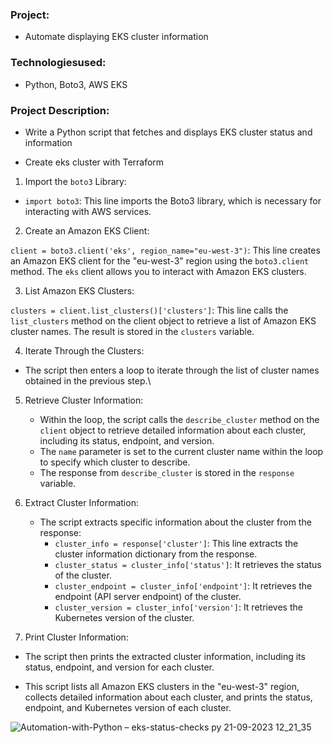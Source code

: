 ###  Project: 
  * Automate displaying EKS cluster information
### Technologiesused: 
  * Python, Boto3, AWS EKS

###  Project Description: 
* Write a Python script that fetches and displays EKS cluster status and information

  
* Create eks cluster  with Terraform

1. Import the ```boto3``` Library:

  * ```import boto3```: This line imports the Boto3 library, which is necessary for interacting with AWS services.
    
2. Create an Amazon EKS Client:

```client = boto3.client('eks', region_name="eu-west-3")```: This line creates an Amazon EKS client for the "eu-west-3" region using the ```boto3.client``` method. The ```eks``` client allows you to interact with Amazon EKS clusters.

3. List Amazon EKS Clusters:

```clusters = client.list_clusters()['clusters']```: This line calls the ```list_clusters``` method on the client object to retrieve a list of Amazon EKS cluster names. The result is stored in the ```clusters``` variable.

4. Iterate Through the Clusters:

 * The script then enters a loop to iterate through the list of cluster names obtained in the previous step.\
   
5. Retrieve Cluster Information:

   * Within the loop, the script calls the ```describe_cluster``` method on the ```client``` object to retrieve detailed information about each cluster, including its status, endpoint, and version.
   * The ```name``` parameter is set to the current cluster name within the loop to specify which cluster to describe.
   * The response from ```describe_cluster``` is stored in the ```response``` variable.
  
6. Extract Cluster Information:
    * The script extracts specific information about the cluster from the response:
        * ```cluster_info = response['cluster']```: This line extracts the cluster information dictionary from the response.
        * ```cluster_status = cluster_info['status']```: It retrieves the status of the cluster.
        * ```cluster_endpoint = cluster_info['endpoint']```: It retrieves the endpoint (API server endpoint) of the cluster.
        * ```cluster_version = cluster_info['version']```: It retrieves the Kubernetes version of the cluster.
          
7. Print Cluster Information:

* The script then prints the extracted cluster information, including its status, endpoint, and version for each cluster.

* This script lists all Amazon EKS clusters in the "eu-west-3" region, collects detailed information about each cluster, and prints the status, endpoint, and Kubernetes version of each cluster.


![Automation-with-Python – eks-status-checks py 21-09-2023 12_21_35](https://github.com/Rajib-Mardi/Automation-with-Python1/assets/96679708/eca3489b-6251-454b-b68e-6f6fd24d8a39)



